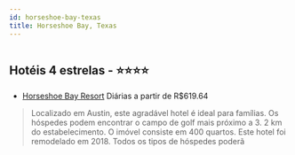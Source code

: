 ```yaml
---
id: horseshoe-bay-texas
title: Horseshoe Bay, Texas
---
```


<center><img src="https://photos.hotelbeds.com/giata/31/318852/318852a_hb_a_041.jpg" alt="" /></center>


## Hotéis 4 estrelas - ⭐️⭐️⭐️⭐️

-    [Horseshoe Bay Resort](https://www.hurb.com/hoteis/horseshoe-bay/horseshoe-bay-resort-JNP-JP188096?cmp=18055) Diárias a partir de R$619.64
   > Localizado em Austin, este agradável hotel é ideal para famílias. Os hóspedes podem encontrar o campo de golf mais próximo a 3. 2 km do estabelecimento. O imóvel consiste em 400 quartos. Este hotel foi remodelado em 2018. Todos os tipos de hóspedes poderã
